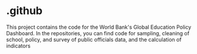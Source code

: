 # .github
This project contains the code for the World Bank's Global Education Policy Dashboard. In the repositories, you can find code for sampling, cleaning of school, policy, and survey of public officials data, and the calculation of indicators
